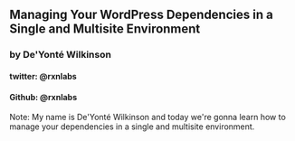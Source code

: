 ## Managing Your WordPress Dependencies in a Single and Multisite Environment

### by De'Yonté Wilkinson
#### twitter: @rxnlabs
#### Github: @rxnlabs

Note:
My name is De'Yonté Wilkinson and today we're gonna learn how to manage your dependencies in a single and multisite environment.